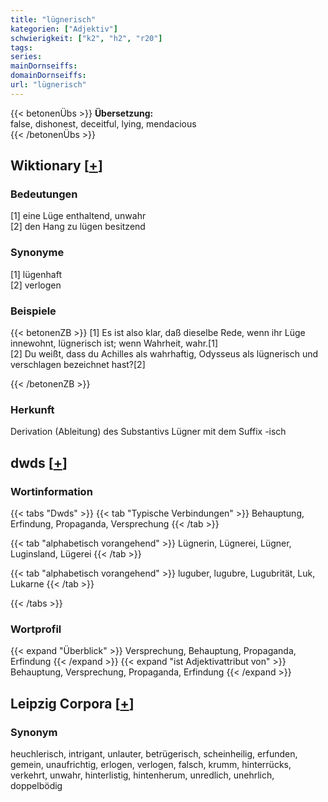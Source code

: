 ```yaml
---
title: "lügnerisch"
kategorien: ["Adjektiv"]
schwierigkeit: ["k2", "h2", "r20"]
tags:
series:
mainDornseiffs:
domainDornseiffs:
url: "lügnerisch"
---
```


{{< betonenÜbs >}}
**Übersetzung:**  
false, dishonest, deceitful, lying, mendacious  
{{< /betonenÜbs >}}

## Wiktionary [[+](https://de.wiktionary.org/wiki/lügnerisch)]

### Bedeutungen
[1] eine Lüge enthaltend, unwahr  
[2] den Hang zu lügen besitzend  

### Synonyme
[1] lügenhaft  
[2] verlogen  

### Beispiele
{{< betonenZB >}}
[1] Es ist also klar, daß dieselbe Rede, wenn ihr Lüge innewohnt, lügnerisch ist; wenn Wahrheit, wahr.[1]  
[2] Du weißt, dass du Achilles als wahrhaftig, Odysseus als lügnerisch und verschlagen bezeichnet hast?[2]  

{{< /betonenZB >}}
### Herkunft
Derivation (Ableitung) des Substantivs Lügner mit dem Suffix -isch  



## dwds [[+](https://www.dwds.de/wb/lügnerisch)]

### Wortinformation
{{< tabs "Dwds" >}}
{{< tab "Typische Verbindungen" >}}
Behauptung, Erfindung, Propaganda, Versprechung
{{< /tab >}}

{{< tab "alphabetisch vorangehend" >}}
Lügnerin, Lügnerei, Lügner, Luginsland, Lügerei
{{< /tab >}}

{{< tab "alphabetisch vorangehend" >}}
luguber, lugubre, Lugubrität, Luk, Lukarne
{{< /tab >}}

{{< /tabs >}}

### Wortprofil
{{< expand "Überblick" >}} Versprechung, Behauptung, Propaganda, Erfindung {{< /expand >}}
{{< expand "ist Adjektivattribut von" >}} Behauptung, Versprechung, Propaganda, Erfindung {{< /expand >}}

## Leipzig Corpora [[+](https://corpora.uni-leipzig.de/en/res?word=lügnerisch&corpusId=deu_newscrawl-public_2018)]


### Synonym
heuchlerisch, intrigant, unlauter, betrügerisch, scheinheilig, erfunden, gemein, unaufrichtig, erlogen, verlogen, falsch, krumm, hinterrücks, verkehrt, unwahr, hinterlistig, hintenherum, unredlich, unehrlich, doppelbödig


